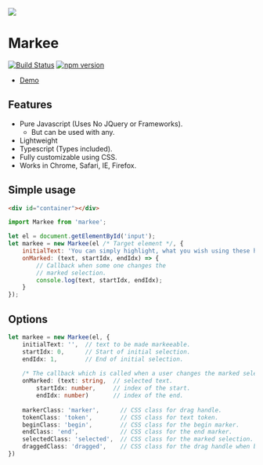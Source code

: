 ![](https://github.com/ashubham/markee/raw/master/assets/Markee.gif)

# Markee
[![Build Status](https://travis-ci.org/ashubham/markee.svg?branch=master)](https://travis-ci.org/ashubham/markee)
[![npm version](https://badge.fury.io/js/markee.svg)](https://badge.fury.io/js/markee)

- [Demo](https://codepen.io/ashubham/pen/yveGyq?editors=0110) 

## Features
- Pure Javascript (Uses No JQuery or Frameworks).
    - But can be used with any.
- Lightweight
- Typescript (Types included).
- Fully customizable using CSS.
- Works in Chrome, Safari, IE, Firefox.

## Simple usage
```html
<div id="container"></div>
```
```javascript
import Markee from 'markee';

let el = document.getElementById('input');
let markee = new Markee(el /* Target element */, {
	initialText: 'You can simply highlight, what you wish using these handles!',
	onMarked: (text, startIdx, endIdx) => {
        // Callback when some one changes the 
        // marked selection.
		console.log(text, startIdx, endIdx);
	}
});
```
## Options

```typescript
let markee = new Markee(el, {
    initialText: '',  // text to be made markeeable.
    startIdx: 0,      // Start of initial selection.
    endIdx: 1,        // End of initial selection.
    
    /* The callback which is called when a user changes the marked selection. */
    onMarked: (text: string,  // selected text.
        startIdx: number,     // index of the start.
        endIdx: number)       // index of the end.
    
    markerClass: 'marker',      // CSS class for drag handle.
    tokenClass: 'token',        // CSS class for text token.
    beginClass: 'begin',        // CSS class for the begin marker.
    endClass: 'end',            // CSS class for the end marker.
    selectedClass: 'selected',  // CSS class for the marked selection.
    draggedClass: 'dragged',    // CSS class for the drag handle when being dragged.
})
```